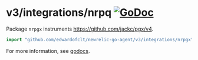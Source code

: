 # v3/integrations/nrpq [![GoDoc](https://godoc.org/github.com/edwardofclt/newrelic-go-agent/v3/integrations/nrpgx?status.svg)](https://godoc.org/github.com/edwardofclt/newrelic-go-agent/v3/integrations/nrpgx)

Package `nrpgx` instruments https://github.com/jackc/pgx/v4.

```go
import "github.com/edwardofclt/newrelic-go-agent/v3/integrations/nrpgx"
```

For more information, see
[godocs](https://godoc.org/github.com/edwardofclt/newrelic-go-agent/v3/integrations/nrpgx).
